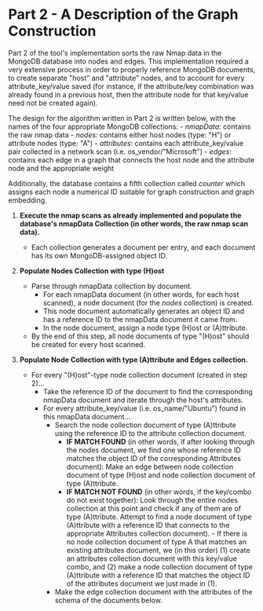 # Part 2 - A Description of the Graph Construction

Part 2 of the tool's implementation sorts the raw Nmap data in the MongoDB database into nodes and edges. This implementation required a very extensive process in order to properly reference MongoDB documents, to create separate "host" and "attribute" nodes, and to account for every attribute_key/value saved (for instance, if the attribute/key combination was already found in a previous host, then the attribute node for that key/value need not be created again).

The design for the algorithm written in Part 2 is written below, with the names of the four appropriate MongoDB collections:
    - *nmapData*: contains the raw nmap data
    - *nodes*: contains either host nodes (type: "H") or attribute nodes (type: "A")
    - *attributes*: contains each attribute_key/value pair collected in a network scan (i.e. os_vendor/"Microsoft")
    - *edges*: contains each edge in a graph that connects the host node and the attribute node and the appropriate weight

Additionally, the database contains a fifth collection called *counter* which assigns each node a numerical ID suitable for graph construction and graph embedding.

1. **Execute the nmap scans as already implemented and populate the database's nmapData Collection (in other words, the raw nmap scan data).**
    - Each collection generates a document per entry, and each document has its own MongoDB-assigned object ID.

2. **Populate Nodes Collection with type (H)ost**
    - Parse through nmapData collection by document.
        - For each nmapData document (in other words, for each host scanned), a node document (for the *nodes* collection) is created.
        - This node document automatically generates an object ID and has a reference ID to the nmapData document it came from.
        - In the node document, assign a node type (H)ost or (A)ttribute.
    - By the end of this step, all node documents of type "(H)ost" should be created for every host scanned.

3. **Populate Node Collection with type (A)ttribute and Edges collection.**
    - For every "(H)ost"-type node collection document (created in step 2)...
        - Take the reference ID of the document to find the corresponding nmapData document and iterate through the host's attributes.
        - For every attribute_key/value (i.e. os_name/"Ubuntu") found in this nmapData document...
            - Search the node collection document of type (A)ttribute using the reference ID to the attribute collection document.
                - **IF MATCH FOUND** (in other words, if after looking through the nodes document, we find one whose reference ID                           matches the object ID of the corresponding Attributes document): Make an edge between node collection document of                       type (H)ost and node collection document of type (A)ttribute.
                - **IF MATCH NOT FOUND** (in other words, if the key/combo do not exist together): Look through the entire nodes                           collection at this point and check if any of them are of type (A)ttribute. Attempt to find a node document of type                     (A)ttribute with a reference ID that connects to the appropriate Attributes collection document).
                        - If there is no node collection document of type A that matches an existing attributes document, we (in this                             order) (1) create an attributes collection document with this key/value combo, and (2) make a node collection                           document of type (A)ttribute with a reference ID that matches the object ID of the attributes document we                               just made in (1).
            - Make the edge collection document with the attributes of the schema of the documents below.
                
